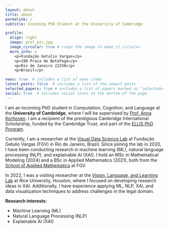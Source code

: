 ```yaml
---
layout: about
title: about
permalink: /
subtitle: Incoming PhD Student at the University of Cambridge

profile:
  align: right
  image: prof_pic.jpg
  image_circular: true # crops the image to make it circular
  more_info: >
    <p>Fundação Getulio Vargas</p>
    <p>190 Praia de Botafogo</p>
    <p>Rio de Janeiro 22250</p>
    <p>Brazil</p>

news: true  # includes a list of news items
latest_posts: false  # includes a list of the newest posts
selected_papers: true # includes a list of papers marked as "selected={true}"
social: true  # includes social icons at the bottom of the page
---
```


I am an incoming PhD student in Computation, Cognition, and Language at the
**University of Cambridge**, where I will be supervised by
[Prof. Anna Korhonen](https://www.cl.cam.ac.uk/~alk23/).
I am a recipient of the prestigious Cambridge International Scholarship,
funded by the Cambridge Trust, and part of the
[ELLIS PhD Program](https://ellis.eu/phd-postdoc).

Currently, I am a researcher at the
[Visual Data Science Lab](http://visualdslab.com/) at Fundação Getulio Vargas
(FGV) in Rio de Janeiro, Brazil.
Since joining the lab in 2020, I have been conducting research in machine
learning (ML), natural language processing (NLP), and explainable AI (XAI).
I hold an MSc in Mathematical Modeling (2024) and a BSc in Applied Mathematics
(2021), both from the
[School of Applied Mathematics](https://emap.fgv.br/en/school) at FGV.

In 2022, I was a visiting researcher at the
[Vision, Language, and Learning Lab](https://vislang.ai/) at Rice University,
Houston, where I focused on developing research ideas in XAI.
Additionally, I have experience applying ML, NLP, XAI, and data visualization
techniques to address challenges in the legal domain.

**Research interests:**
- Machine Learning (ML)
- Natural Language Processing (NLP)
- Explainable AI (XAI)
